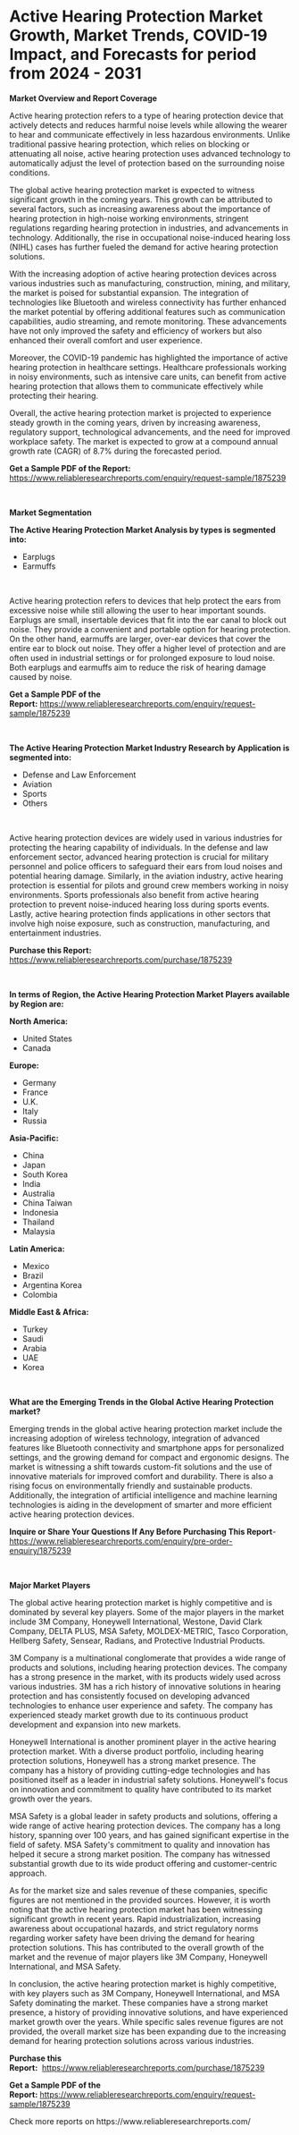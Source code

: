 <p><h1>Active Hearing Protection Market Growth, Market Trends, COVID-19 Impact, and Forecasts for period from 2024 - 2031</h1></p><p><strong>Market Overview and Report Coverage</strong></p>
<p><p>Active hearing protection refers to a type of hearing protection device that actively detects and reduces harmful noise levels while allowing the wearer to hear and communicate effectively in less hazardous environments. Unlike traditional passive hearing protection, which relies on blocking or attenuating all noise, active hearing protection uses advanced technology to automatically adjust the level of protection based on the surrounding noise conditions.</p><p>The global active hearing protection market is expected to witness significant growth in the coming years. This growth can be attributed to several factors, such as increasing awareness about the importance of hearing protection in high-noise working environments, stringent regulations regarding hearing protection in industries, and advancements in technology. Additionally, the rise in occupational noise-induced hearing loss (NIHL) cases has further fueled the demand for active hearing protection solutions.</p><p>With the increasing adoption of active hearing protection devices across various industries such as manufacturing, construction, mining, and military, the market is poised for substantial expansion. The integration of technologies like Bluetooth and wireless connectivity has further enhanced the market potential by offering additional features such as communication capabilities, audio streaming, and remote monitoring. These advancements have not only improved the safety and efficiency of workers but also enhanced their overall comfort and user experience.</p><p>Moreover, the COVID-19 pandemic has highlighted the importance of active hearing protection in healthcare settings. Healthcare professionals working in noisy environments, such as intensive care units, can benefit from active hearing protection that allows them to communicate effectively while protecting their hearing.</p><p>Overall, the active hearing protection market is projected to experience steady growth in the coming years, driven by increasing awareness, regulatory support, technological advancements, and the need for improved workplace safety. The market is expected to grow at a compound annual growth rate (CAGR) of 8.7% during the forecasted period.</p></p>
<p><strong>Get a Sample PDF of the Report:</strong> <a href="https://www.reliableresearchreports.com/enquiry/request-sample/1875239">https://www.reliableresearchreports.com/enquiry/request-sample/1875239</a></p>
<p>&nbsp;</p>
<p><strong>Market Segmentation</strong></p>
<p><strong>The Active Hearing Protection Market Analysis by types is segmented into:</strong></p>
<p><ul><li>Earplugs</li><li>Earmuffs</li></ul></p>
<p>&nbsp;</p>
<p><p>Active hearing protection refers to devices that help protect the ears from excessive noise while still allowing the user to hear important sounds. Earplugs are small, insertable devices that fit into the ear canal to block out noise. They provide a convenient and portable option for hearing protection. On the other hand, earmuffs are larger, over-ear devices that cover the entire ear to block out noise. They offer a higher level of protection and are often used in industrial settings or for prolonged exposure to loud noise. Both earplugs and earmuffs aim to reduce the risk of hearing damage caused by noise.</p></p>
<p><strong>Get a Sample PDF of the Report:</strong>&nbsp;<a href="https://www.reliableresearchreports.com/enquiry/request-sample/1875239">https://www.reliableresearchreports.com/enquiry/request-sample/1875239</a></p>
<p>&nbsp;</p>
<p><strong>The Active Hearing Protection Market Industry Research by Application is segmented into:</strong></p>
<p><ul><li>Defense and Law Enforcement</li><li>Aviation</li><li>Sports</li><li>Others</li></ul></p>
<p>&nbsp;</p>
<p><p>Active hearing protection devices are widely used in various industries for protecting the hearing capability of individuals. In the defense and law enforcement sector, advanced hearing protection is crucial for military personnel and police officers to safeguard their ears from loud noises and potential hearing damage. Similarly, in the aviation industry, active hearing protection is essential for pilots and ground crew members working in noisy environments. Sports professionals also benefit from active hearing protection to prevent noise-induced hearing loss during sports events. Lastly, active hearing protection finds applications in other sectors that involve high noise exposure, such as construction, manufacturing, and entertainment industries.</p></p>
<p><strong>Purchase this Report:</strong>&nbsp; <a href="https://www.reliableresearchreports.com/purchase/1875239">https://www.reliableresearchreports.com/purchase/1875239</a></p>
<p>&nbsp;</p>
<p><strong>In terms of Region, the Active Hearing Protection Market Players available by Region are:</strong></p>
<p>
    <p> <strong> North America: </strong>
        <ul>
            <li>United States</li>
            <li>Canada</li>
        </ul>
        </p> 
    <p> <strong> Europe: </strong>
        <ul>
            <li>Germany</li>
            <li>France</li>
            <li>U.K.</li>
            <li>Italy</li>
            <li>Russia</li>
        </ul>
        </p> 
    <p> <strong> Asia-Pacific: </strong>
        <ul>
            <li>China</li>
            <li>Japan</li>
            <li>South Korea</li>
            <li>India</li>
            <li>Australia</li>
            <li>China Taiwan</li>
            <li>Indonesia</li>
            <li>Thailand</li>
            <li>Malaysia</li>
        </ul>
        </p> 
    <p> <strong> Latin America: </strong>
        <ul>
            <li>Mexico</li>
            <li>Brazil</li>
            <li>Argentina Korea</li>
            <li>Colombia</li>
        </ul>
        </p> 
    <p> <strong> Middle East & Africa: </strong>
        <ul>
            <li>Turkey</li>
            <li>Saudi</li>
            <li>Arabia</li>
            <li>UAE</li>
            <li>Korea</li>
        </ul>
    </p>
    </p>
<p>&nbsp;</p>
<p><strong>What are the Emerging Trends in the Global Active Hearing Protection market?</strong></p>
<p><p>Emerging trends in the global active hearing protection market include the increasing adoption of wireless technology, integration of advanced features like Bluetooth connectivity and smartphone apps for personalized settings, and the growing demand for compact and ergonomic designs. The market is witnessing a shift towards custom-fit solutions and the use of innovative materials for improved comfort and durability. There is also a rising focus on environmentally friendly and sustainable products. Additionally, the integration of artificial intelligence and machine learning technologies is aiding in the development of smarter and more efficient active hearing protection devices.</p></p>
<p><strong>Inquire or Share Your Questions If Any Before Purchasing This Report</strong>- <a href="https://www.reliableresearchreports.com/enquiry/pre-order-enquiry/1875239">https://www.reliableresearchreports.com/enquiry/pre-order-enquiry/1875239</a></p>
<p>&nbsp;</p>
<p><strong>Major Market Players</strong></p>
<p><p>The global active hearing protection market is highly competitive and is dominated by several key players. Some of the major players in the market include 3M Company, Honeywell International, Westone, David Clark Company, DELTA PLUS, MSA Safety, MOLDEX-METRIC, Tasco Corporation, Hellberg Safety, Sensear, Radians, and Protective Industrial Products.</p><p>3M Company is a multinational conglomerate that provides a wide range of products and solutions, including hearing protection devices. The company has a strong presence in the market, with its products widely used across various industries. 3M has a rich history of innovative solutions in hearing protection and has consistently focused on developing advanced technologies to enhance user experience and safety. The company has experienced steady market growth due to its continuous product development and expansion into new markets.</p><p>Honeywell International is another prominent player in the active hearing protection market. With a diverse product portfolio, including hearing protection solutions, Honeywell has a strong market presence. The company has a history of providing cutting-edge technologies and has positioned itself as a leader in industrial safety solutions. Honeywell's focus on innovation and commitment to quality have contributed to its market growth over the years.</p><p>MSA Safety is a global leader in safety products and solutions, offering a wide range of active hearing protection devices. The company has a long history, spanning over 100 years, and has gained significant expertise in the field of safety. MSA Safety's commitment to quality and innovation has helped it secure a strong market position. The company has witnessed substantial growth due to its wide product offering and customer-centric approach.</p><p>As for the market size and sales revenue of these companies, specific figures are not mentioned in the provided sources. However, it is worth noting that the active hearing protection market has been witnessing significant growth in recent years. Rapid industrialization, increasing awareness about occupational hazards, and strict regulatory norms regarding worker safety have been driving the demand for hearing protection solutions. This has contributed to the overall growth of the market and the revenue of major players like 3M Company, Honeywell International, and MSA Safety.</p><p>In conclusion, the active hearing protection market is highly competitive, with key players such as 3M Company, Honeywell International, and MSA Safety dominating the market. These companies have a strong market presence, a history of providing innovative solutions, and have experienced market growth over the years. While specific sales revenue figures are not provided, the overall market size has been expanding due to the increasing demand for hearing protection solutions across various industries.</p></p>
<p><strong>Purchase this Report:</strong>&nbsp;&nbsp;<a href="https://www.reliableresearchreports.com/purchase/1875239">https://www.reliableresearchreports.com/purchase/1875239</a></p>
<p></p>
<p><strong>Get a Sample PDF of the Report:</strong>&nbsp;<a href="https://www.reliableresearchreports.com/enquiry/request-sample/1875239">https://www.reliableresearchreports.com/enquiry/request-sample/1875239</a></p>
<p>Check more reports on https://www.reliableresearchreports.com/</p>